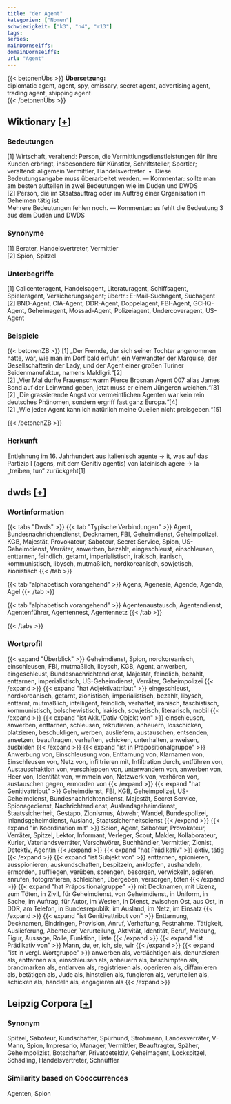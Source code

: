 ```yaml
---
title: "der Agent"
kategorien: ["Nomen"]
schwierigkeit: ["k3", "h4", "r13"]
tags:
series:
mainDornseiffs:
domainDornseiffs:
url: "Agent"
---
```


{{< betonenÜbs >}}
**Übersetzung:**  
diplomatic agent, agent, spy, emissary, secret  agent, advertising agent, trading  agent, shipping agent  
{{< /betonenÜbs >}}

## Wiktionary [[+](https://de.wiktionary.org/wiki/Agent)]

### Bedeutungen
[1] Wirtschaft, veraltend: Person, die Vermittlungsdienstleistungen für ihre Kunden erbringt, insbesondere für Künstler, Schriftsteller, Sportler; veraltend: allgemein Vermittler, Handelsvertreter  •  Diese Bedeutungsangabe muss überarbeitet werden. — Kommentar: sollte man am besten aufteilen in zwei Bedeutungen wie im Duden und DWDS  
[2] Person, die im Staatsauftrag oder im Auftrag einer Organisation im Geheimen tätig ist  
Mehrere Bedeutungen fehlen noch. — Kommentar: es fehlt die Bedeutung 3 aus dem Duden und DWDS  

### Synonyme
[1] Berater, Handelsvertreter, Vermittler  
[2] Spion, Spitzel  

### Unterbegriffe
[1] Callcenteragent, Handelsagent, Literaturagent, Schiffsagent, Spieleragent, Versicherungsagent; übertr.: E-Mail-Suchagent, Suchagent  
[2] BND-Agent, CIA-Agent, DDR-Agent, Doppelagent, FBI-Agent, GCHQ-Agent, Geheimagent, Mossad-Agent, Polizeiagent, Undercoveragent, US-Agent  

### Beispiele
{{< betonenZB >}}
[1] „Der Fremde, der sich seiner Tochter angenommen hatte, war, wie man im Dorf bald erfuhr, ein Verwandter der Marquise, der Gesellschafterin der Lady, und der Agent einer großen Turiner Seidenmanufaktur, namens Maldigri.“[2]  
[2] „Vier Mal durfte Frauenschwarm Pierce Brosnan Agent 007 alias James Bond auf der Leinwand geben, jetzt muss er einem Jüngeren weichen.“[3]  
[2] „Die grassierende Angst vor vermeintlichen Agenten war kein rein deutsches Phänomen, sondern ergriff fast ganz Europa.“[4]  
[2] „Wie jeder Agent kann ich natürlich meine Quellen nicht preisgeben.“[5]  

{{< /betonenZB >}}
### Herkunft
Entlehnung im 16. Jahrhundert aus italienisch agente → it, was auf das Partizip I (agens, mit dem Genitiv agentis) von lateinisch agere → la „treiben, tun“ zurückgeht[1]  



## dwds [[+](https://www.dwds.de/wb/Agent)]

### Wortinformation
{{< tabs "Dwds" >}}
{{< tab "Typische Verbindungen" >}}
Agent, Bundesnachrichtendienst, Decknamen, FBI, Geheimdienst, Geheimpolizei, KGB, Majestät, Provokateur, Saboteur, Secret Service, Spion, US-Geheimdienst, Verräter, anwerben, bezahlt, eingeschleust, einschleusen, enttarnen, feindlich, getarnt, imperialistisch, irakisch, iranisch, kommunistisch, libysch, mutmaßlich, nordkoreanisch, sowjetisch, zionistisch
{{< /tab >}}

{{< tab "alphabetisch vorangehend" >}}
Agens, Agenesie, Agende, Agenda, Agel
{{< /tab >}}

{{< tab "alphabetisch vorangehend" >}}
Agentenaustausch, Agentendienst, Agentenführer, Agentennest, Agentennetz
{{< /tab >}}

{{< /tabs >}}

### Wortprofil
{{< expand "Überblick" >}} Geheimdienst, Spion, nordkoreanisch, einschleusen, FBI, mutmaßlich, libysch, KGB, Agent, anwerben, eingeschleust, Bundesnachrichtendienst, Majestät, feindlich, bezahlt, enttarnen, imperialistisch, US-Geheimdienst, Verräter, Geheimpolizei {{< /expand >}}
{{< expand "hat Adjektivattribut" >}} eingeschleust, nordkoreanisch, getarnt, zionistisch, imperialistisch, bezahlt, libysch, enttarnt, mutmaßlich, intelligent, feindlich, verhaftet, iranisch, faschistisch, kommunistisch, bolschewistisch, irakisch, sowjetisch, literarisch, mobil {{< /expand >}}
{{< expand "ist Akk./Dativ-Objekt von" >}} einschleusen, anwerben, enttarnen, schleusen, rekrutieren, anheuern, losschicken, platzieren, beschuldigen, werben, ausliefern, austauschen, entsenden, ansetzen, beauftragen, verhaften, schicken, unterhalten, anweisen, ausbilden {{< /expand >}}
{{< expand "ist in Präpositionalgruppe" >}} Anwerbung von, Einschleusung von, Enttarnung von, Klarnamen von, Einschleusen von, Netz von, infiltrieren mit, Infiltration durch, entführen von, Austauschaktion von, verschleppen von, unterwandern von, anwerben von, Heer von, Identität von, wimmeln von, Netzwerk von, verhören von, austauschen gegen, ermorden von {{< /expand >}}
{{< expand "hat Genitivattribut" >}} Geheimdienst, FBI, KGB, Geheimpolizei, US-Geheimdienst, Bundesnachrichtendienst, Majestät, Secret Service, Spionagedienst, Nachrichtendienst, Auslandsgeheimdienst, Staatssicherheit, Gestapo, Zionismus, Abwehr, Wandel, Bundespolizei, Inlandsgeheimdienst, Ausland, Staatssicherheitsdienst {{< /expand >}}
{{< expand "in Koordination mit" >}} Spion, Agent, Saboteur, Provokateur, Verräter, Spitzel, Lektor, Informant, Verleger, Scout, Makler, Kollaborateur, Kurier, Vaterlandsverräter, Verschwörer, Buchhändler, Vermittler, Zionist, Detektiv, Agentin {{< /expand >}}
{{< expand "hat Prädikativ" >}} aktiv, tätig {{< /expand >}}
{{< expand "ist Subjekt von" >}} enttarnen, spionieren, ausspionieren, auskundschaften, bespitzeln, anklopfen, aushandeln, ermorden, auffliegen, verüben, sprengen, besorgen, verwickeln, agieren, anrufen, fotografieren, schleichen, übergeben, versorgen, töten {{< /expand >}}
{{< expand "hat Präpositionalgruppe" >}} mit Decknamen, mit Lizenz, zum Töten, in Zivil, für Geheimdienst, von Geheimdienst, in Uniform, in Sache, im Auftrag, für Autor, im Westen, in Dienst, zwischen Ost, aus Ost, in DDR, am Telefon, in Bundesrepublik, im Ausland, im Netz, im Einsatz {{< /expand >}}
{{< expand "ist Genitivattribut von" >}} Enttarnung, Decknamen, Eindringen, Provision, Anruf, Verhaftung, Festnahme, Tätigkeit, Auslieferung, Abenteuer, Verurteilung, Aktivität, Identität, Beruf, Meldung, Figur, Aussage, Rolle, Funktion, Liste {{< /expand >}}
{{< expand "ist Prädikativ von" >}} Mann, du, er, ich, sie, wir {{< /expand >}}
{{< expand "ist in vergl. Wortgruppe" >}} anwerben als, verdächtigen als, denunzieren als, enttarnen als, einschleusen als, anheuern als, beschimpfen als, brandmarken als, entlarven als, registrieren als, operieren als, diffamieren als, betätigen als, Jude als, hinstellen als, fungieren als, verurteilen als, schicken als, handeln als, engagieren als {{< /expand >}}

## Leipzig Corpora [[+](https://corpora.uni-leipzig.de/en/res?word=Agent&corpusId=deu_newscrawl-public_2018)]


### Synonym
Spitzel, Saboteur, Kundschafter, Spürhund, Strohmann, Landesverräter, V-Mann, Spion, Impresario, Manager, Vermittler, Beauftragter, Späher, Geheimpolizist, Botschafter, Privatdetektiv, Geheimagent, Lockspitzel, Schädling, Handelsvertreter, Schnüffler


### Similarity based on Cooccurrences
Agenten, Spion

